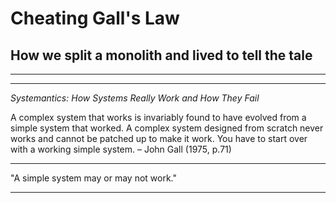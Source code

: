 # Cheating Gall's Law

## How we split a monolith and lived to tell the tale

---




---

*Systemantics: How Systems Really Work and How They Fail*

A complex system that works is invariably found to have evolved from a simple system that worked. A complex system designed from scratch never works and cannot be patched up to make it work. You have to start over with a working simple system. – John Gall (1975, p.71)


---

"A simple system may or may not work."

---
